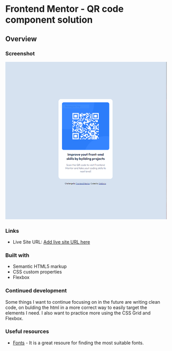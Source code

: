 # Frontend Mentor - QR code component solution

## Overview

### Screenshot

![](./images/solution.PNG)

### Links

- Live Site URL: [Add live site URL here](https://your-live-site-url.com)

### Built with

- Semantic HTML5 markup
- CSS custom properties
- Flexbox

### Continued development

Some things I want to continue focusing on in the future are writing clean code, on bulding the html in a more correct way to easily target the elements I need. I also want to practice more using the CSS Grid and Flexbox.

### Useful resources

- [Fonts](https://fonts.google.com/) - It is a great resoure for finding the most suitable fonts.